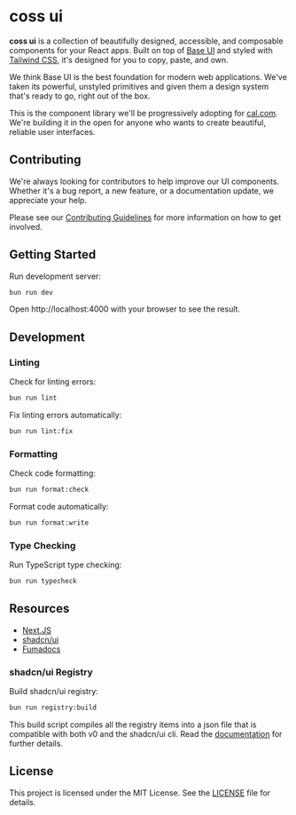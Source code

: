 # coss ui

**coss ui** is a collection of beautifully designed, accessible, and composable components for your React apps. Built on top of [Base UI](https://base-ui.com/) and styled with [Tailwind CSS](https://tailwindcss.com/), it's designed for you to copy, paste, and own.

We think Base UI is the best foundation for modern web applications. We've taken its powerful, unstyled primitives and given them a design system that's ready to go, right out of the box.

This is the component library we'll be progressively adopting for [cal.com](https://cal.com). We're building it in the open for anyone who wants to create beautiful, reliable user interfaces.

## Contributing

We're always looking for contributors to help improve our UI components. Whether it's a bug report, a new feature, or a documentation update, we appreciate your help.

Please see our [Contributing Guidelines](CONTRIBUTING.md) for more information on how to get involved.

## Getting Started

Run development server:

```sh
bun run dev
```

Open http://localhost:4000 with your browser to see the result.

## Development

### Linting

Check for linting errors:

```sh
bun run lint
```

Fix linting errors automatically:

```sh
bun run lint:fix
```

### Formatting

Check code formatting:

```sh
bun run format:check
```

Format code automatically:

```sh
bun run format:write
```

### Type Checking

Run TypeScript type checking:

```sh
bun run typecheck
```

## Resources

- [Next.JS](https://nextjs.org/)
- [shadcn/ui](https://ui.shadcn.com/docs/registry)
- [Fumadocs](https://fumadocs.dev/)

### shadcn/ui Registry

Build shadcn/ui registry:

```sh
bun run registry:build
```

This build script compiles all the registry items into a json file that is compatible with both v0 and the shadcn/ui cli. Read the [documentation](https://ui.shadcn.com/docs/registry) for further details.

## License

This project is licensed under the MIT License. See the [LICENSE](../../LICENSING.md) file for details.
